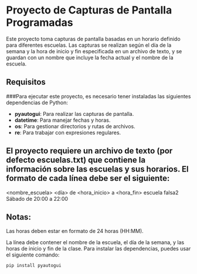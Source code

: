 # Proyecto de Capturas de Pantalla Programadas

Este proyecto toma capturas de pantalla basadas en un horario definido para diferentes escuelas. Las capturas se realizan según el día de la semana y la hora de inicio y fin especificada en un archivo de texto, y se guardan con un nombre que incluye la fecha actual y el nombre de la escuela.

## Requisitos

###Para ejecutar este proyecto, es necesario tener instaladas las siguientes dependencias de Python:

- **pyautogui**: Para realizar las capturas de pantalla.
- **datetime**: Para manejar fechas y horas.
- **os**: Para gestionar directorios y rutas de archivos.
- **re**: Para trabajar con expresiones regulares.

## El proyecto requiere un archivo de texto (por defecto escuelas.txt) que contiene la información sobre las escuelas y sus horarios. El formato de cada línea debe ser el siguiente:
<nombre_escuela> <día> de <hora_inicio> a <hora_fin>
escuela falsa2 Sábado de 20:00 a 22:00

## Notas:
Las horas deben estar en formato de 24 horas (HH:MM).

La línea debe contener el nombre de la escuela, el día de la semana, y las horas de inicio y fin de la clase.
Para instalar las dependencias, puedes usar el siguiente comando:

```bash
pip install pyautogui


